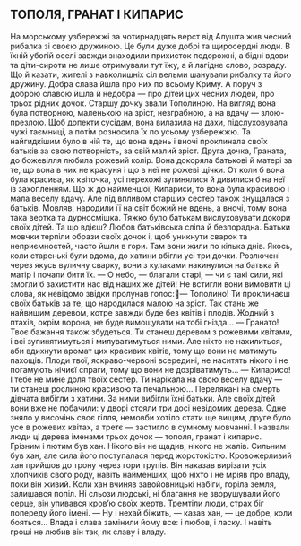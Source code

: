## ТОПОЛЯ, ГРАНАТ I КИПАРИС
На морському узбережжі за чотирнадцять верст від Алушта жив чесний рибалка зі своєю дружиною. Це були дуже добрі та щиросердні люди. В їхній убогій оселі завжди знаходили прихисток подорожні, а бідні вдови та діти-сироти не лише отримували тут їжу, а й лагідне слово, розраду.
Що й казати, жителі з навколишніх сіл вельми шанували рибалку та його дружину. Добра слава йшла про них по всьому Криму. А поруч з доброю славою йшла й недобра — про дітей цих чесних людей, про трьох рідних дочок.
Старшу дочку звали Тополиною. На вигляд вона була потворною, маленькою на зріст, незграбною, а на вдачу — злою-презлою. Щоб допекти сусідам, вона вилазила на дахи, підслуховувала чужі таємниці, а потім розносила їх по усьому узбережжю. Та найгидкішим було в ній те, що вона вдень і вночі проклинала своїх батьків за свою потворність, за свій малий зріст.
Друга дочка, Граната, до божевілля любила рожевий колір. Вона докоряла батькові й матері за те, що вона в них не красуня і що в неї не рожеві щічки. От коли б вона була красива, як квіточка, усі перехожі зупинялися й дивилися б на неї із захопленням.
Що ж до найменшої, Кипариси, то вона була красивою і мала веселу вдачу. Але під впливом старших сестер також знущалася з батьків. Мовляв, народили її на світ божий не вдень, а вночі, тому вона така вертка та дурносмішка.
Тяжко було батькам вислуховувати докори своїх дітей. Та що вдієш? Любов батьківська сліпа й безпорадна. Батьки мовчки терпіли образи своїх дочок і, щоб уникнути сварок та неприємностей, часто йшли в гори. Там вони жили по кілька днів.
Якось, коли старенькі були вдома, до хатини вбігли усі три дочки. Розлючені через якусь вуличну сварку, вони з кулаками накинулися на батька й матір і почали бити їх.
— О небо, — благали старі, — чи є такі сили, які змогли б захистити нас від наших же дітей!
Не встигли вони вимовити ці слова, як невідомо звідки пролунав голос:— Тополино! Ти проклинаєш своїх батьків за те, що народилася малою на зріст. Так стань же найвищим деревом, котре завжди буде без квітів і плодів. Жодний з птахів, окрім ворона, не буде вимощувати на тобі гнізда...
— Гранато! Твоє бажання також збудеться. Ти станеш деревом з рожевими квітами, і всі зупинятимуться і милуватимуться ними. Але ніхто не нахилиться, аби вдихнути аромат цих красивих квітів, тому що вони не матимуть пахощів. Плоди твої, яскраво-червоні всередині, не наситять нікого і не погамують нічиєї спраги, тому що вони не дозріватимуть...
— Кипарисо! І тебе не мине доля твоїх сестер. Ти нарікала на свою веселу вдачу — ти станеш рослиною красивою та печальною...
Перелякані на смерть дівчата вибігли з хатини. За ними вибігли їхні батьки. Але своїх дітей вони вже не побачили: у дворі стояли три досі невідомих дерева. Одне зняло у височінь своє гілля, немовби хотіло стати ще вищим, друге було усе в рожевих квітах, а третє — застигло в сумному мовчанні.
І назвали люди ці дерева іменами трьох дочок — тополя, гранат і кипарис.
Грізним і лютим був хан. Нікого він не щадив, нікого не жалів. Сильним був хан, але сила його поступалася перед жорстокістю. Кровожерливий хан прийшов до трону через гори трупів. Він наказав вирізати усіх хлопчиків свого роду, навіть найменших, щоб ніхто і не мріяв про владу, поки він живий.
Коли хан вчиняв завойовницькі набіги, горіла земля, залишався попіл. Ні сльози людські, ні благання не зворушували його серце, він упивався кров’ю своїх жертв. Тремтіли люди,
страх біг попереду його імені.
— Ну і нехай біжить, — казав хан, — це добре, коли бояться... Влада і слава замінили йому все: і любов, і ласку. І навіть гроші не любив він так, як славу і владу.
